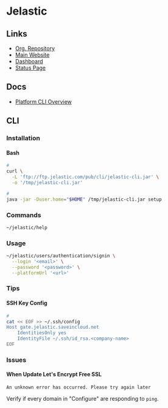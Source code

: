 # Jelastic

<!--
https://github.com/jelastic-jps
-->

## Links

- [Org. Repository](https://github.com/jelastic/)
- [Main Website](https://jelastic.com)
- [Dashboard](https://app.jelastic.saveincloud.net/)
- [Status Page](https://status.saveincloud.com)

## Docs

- [Platform CLI Overview](https://virtuozzo.com/application-platform-docs/cli/?lang=en)

## CLI

### Installation

#### Bash

```sh
#
curl \
  -L 'ftp://ftp.jelastic.com/pub/cli/jelastic-cli.jar' \
  -o '/tmp/jelastic-cli.jar'

#
java -jar -Duser.home="$HOME" /tmp/jelastic-cli.jar setup
```

### Commands

```sh
~/jelastic/help
```

### Usage

```sh
~/jelastic/users/authentication/signin \
  --login '<email>' \
  --password '<password>' \
  --platformUrl '<url>'
```

### Tips

#### SSH Key Config

```sh
#
cat << EOF >> ~/.ssh/config
Host gate.jelastic.saveincloud.net
    IdentitiesOnly yes
    IdentityFile ~/.ssh/id_rsa.<company-name>
EOF
```

### Issues

#### When Update Let's Encrypt Free SSL

```log
An unknown error has occurred. Please try again later
```

Verify if every domain in "Configure" are responding to `ping`.
